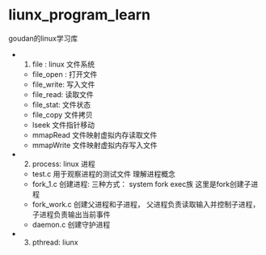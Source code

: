 # liunx_program_learn
goudan的linux学习库

- 1. file : linux 文件系统
    - file_open :   打开文件
    - file_write:   写入文件
    - file_read:    读取文件
    - file_stat:    文件状态
    - file_copy     文件拷贝
    - lseek         文件指针移动
    - mmapRead      文件映射虚拟内存读取文件
    - mmapWrite     文件映射虚拟内存写入文件
- 2. process: linux 进程

    - test.c        用于观察进程的测试文件 理解进程概念
    - fork_1.c      创建进程: 三种方式： system fork exec族 这里是fork创建子进程
    - fork_work.c   创建父进程和子进程， 父进程负责读取输入并控制子进程，子进程负责输出当前事件
    - daemon.c      创建守护进程
- 3. pthread: liunx 